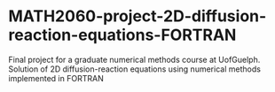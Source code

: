 # MATH2060-project-2D-diffusion-reaction-equations-FORTRAN
Final project for a graduate numerical methods course at UofGuelph. Solution of 2D diffusion-reaction equations using numerical methods implemented in FORTRAN
